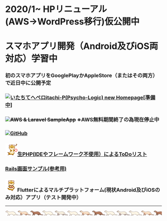 # 2020/1~ HPリニューアル(AWS→WordPress移行)仮公開中

# スマホアプリ開発（Android及びiOS両対応）学習中
### 初のスマホアプリをGooglePlayかAppleStore（またはその両方）で近日中に公開予定

### <a href="http://itachi-hp.herokuapp.com/"><img width="50" alt="いたちてへペロ" src="https://user-images.githubusercontent.com/46647015/73151918-d8c08800-4110-11ea-831b-451a030e7c7a.jpg">itachi-P(Psycho-Logic) new Homepage[準備中]</a>

### <img src="https://user-images.githubusercontent.com/46647015/73153253-79fe0d00-4116-11ea-9ad1-fc801a9e087d.gif"><a style="text-decoration: line-through;" href="https://itachi-p.com">AWS & Laravel SampleApp</a> ※AWS無料期間終了の為現在停止中

### <img src="https://user-images.githubusercontent.com/46647015/73153281-8edaa080-4116-11ea-8c97-3ffa82a5886b.gif"><a href="https://github.com/itachi-P/">GitHub</a>

### ![タンバリンいたち](./img/tambourine.gif)<a href="https://itachip-php-todolist.herokuapp.com/php/login.php">生PHP(IDEやフレームワーク不使用）によるToDoリスト</a>

### <a href="https://arcane-plains-37972.herokuapp.com/">Rails画面サンプル(参考用)</a>

### ![おでかけいたち](./img/odekake.gif) Flutterによるマルチプラットフォーム(現状Android及びiOSのみ対応）アプリ（テスト開発中）

---

![いたちライン](./img/fere_line02.gif)
